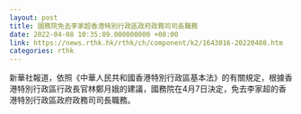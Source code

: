 ```yaml
---
layout: post
title: 國務院免去李家超香港特別行政區政府政務司司長職務
date: 2022-04-08 10:35:09.000000000 +08:00
link: https://news.rthk.hk/rthk/ch/component/k2/1643016-20220408.htm
categories: rthk
---
```


新華社報道，依照《中華人民共和國香港特別行政區基本法》的有關規定，根據香港特別行政區行政長官林鄭月娥的建議，國務院在4月7日決定，免去李家超的香港特別行政區政府政務司司長職務。
